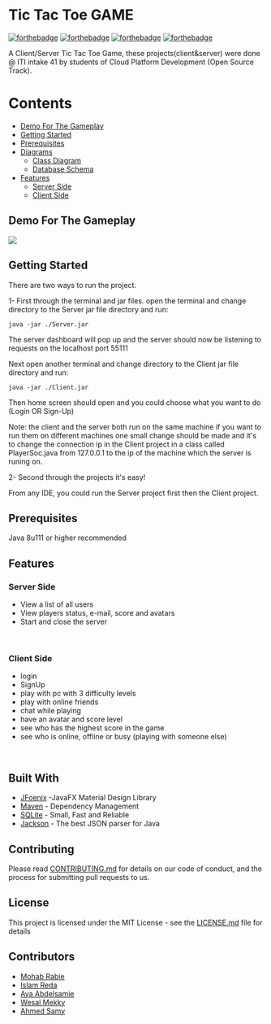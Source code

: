 # Tic Tac Toe GAME
[![forthebadge](https://forthebadge.com/images/badges/made-with-java.svg)](https://forthebadge.com)
[![forthebadge](https://forthebadge.com/images/badges/built-with-love.svg)](https://forthebadge.com)
[![forthebadge](https://forthebadge.com/images/badges/built-by-developers.svg)](https://forthebadge.com)
[![forthebadge](https://forthebadge.com/images/badges/uses-git.svg)](https://forthebadge.com)

A Client/Server Tic Tac Toe Game, these projects(client&server) were done @ ITI intake 41 by students of Cloud Platform Development (Open Source Track).

# Contents

- [Demo For The Gameplay](#demo-for-the-gameplay)
- [Getting Started](#getting-started)
- [Prerequisites](#prerequisites)
- [Diagrams](#diagrams)
	 - [Class Diagram](#class-diagram)
	 - [Database Schema](#database-schema)
- [Features ](#features)
	- [Server Side](#server-side)
	- [Client Side](#client-side)

## Demo For The Gameplay
<img src="https://github.com/ayaabdo/TicTacToe/blob/master/Project-Gif.gif?raw=true"/>



## Getting Started

There are two ways to run the project.

1- First through the terminal and jar files.
open the terminal and change directory to the Server jar file directory and run:
```
java -jar ./Server.jar
```
The server dashboard will pop up and the server should now be listening to requests on the localhost port 55111

Next open another terminal and change directory to the Client jar file directory and run:
```
java -jar ./Client.jar
```
Then home screen should open and you could choose what you want to do (Login OR Sign-Up)  

Note: the client and the server both run on the same machine if you want to run them on different machines one small change should be made and it's to change the connection ip in the Client project in a class called PlayerSoc.java from 127.0.0.1 to the ip of the machine which the server is runing on.

2- Second through the projects
it's easy! 

From any IDE, you could run the Server project first then the Client project.

## Prerequisites

Java 8u111 or higher recommended

## Features

### Server Side
* View a list of all users</br> 
* View players status, e-mail, score and avatars</br>
* Start and close the server</br>
</br>

### Client Side

* login</br>
* SignUp</br>
* play with pc with 3 difficulty levels</br>
* play with online friends</br>
* chat while playing</br>
* have an avatar and score level</br>
* see who has the highest score in the game</br>
* see who is online, offline or busy (playing with someone else)</br>
</br>

## Built With

* [JFoenix](http://www.jfoenix.com/) -JavaFX Material Design Library
* [Maven](https://maven.apache.org/) - Dependency Management
* [SQLite](https://www.sqlite.org/download.html/) - Small, Fast and Reliable
* [Jackson](https://github.com/FasterXML/jackson) -  The best JSON parser for Java

## Contributing

Please read [CONTRIBUTING.md](https://gist.github.com/PurpleBooth/b24679402957c63ec426) for details on our code of conduct, and the process for submitting pull requests to us.


## License

This project is licensed under the MIT License - see the [LICENSE.md](LICENSE.md) file for details

## Contributors

* [Mohab Rabie](https://github.com/mohabrabie)
* [Islam Reda](https://github.com/IslamReda)
* [Aya Abdelsamie](https://github.com/ayaabdo)
* [Wesal Mekky](https://github.com/wesalEldsokey)
* [Ahmed Samy](https://github.com/Ahmedsamymahrous)
